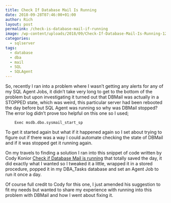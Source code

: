 ```yaml
---
title: Check If Database Mail Is Running
date: 2018-09-28T07:46:00+01:00
author: Rich
layout: post
permalink: /check-is-database-mail-if-running
image: /wp-content/uploads/2018/09/Check-If-Database-Mail-Is-Running-1200x280.png
categories:
  - sqlserver
tags:
  - database
  - dba
  - mail
  - SQL
  - SQLAgent
---
```


So, recently I ran into a problem where I wasn&#8217;t getting any alerts for any of my SQL Agent Jobs, it didn&#8217;t take very long to get to the bottom of the problem but upon investigating it turned out that DBMail was actually in a STOPPED state, which was weird, this particular server had been rebooted the day before but SQL Agent was running so why was DBMail stopped? The error log didn&#8217;t prove too helpful on this one so I used;

```
    Exec msdb.dbo.sysmail_start_sp
```

To get it started again but what if it happened again so I set about trying to figure out if there was a way I could automate checking the state of DBMail and if it was stopped get it running again.

On my travels to finding a solution I ran into this snippet of code written by Cody Konior [Check if Database Mail is running](https://www.codykonior.com/2015/06/02/check-if-database-mail-is-running/) that totally saved the day, it did exactly what I wanted so I tweaked it a little, wrapped it in a stored procedure, popped it in my DBA_Tasks database and set an Agent Job to run it once a day.

Of course full credit to Cody for this one, I just amended his suggestion to fit my needs but wanted to share my experience with running into this problem with DBMail and how I went about fixing it.
